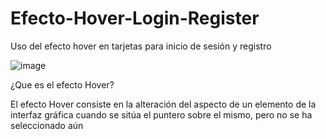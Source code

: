 # Efecto-Hover-Login-Register
Uso del efecto hover en tarjetas para inicio de sesión y registro

![image](https://user-images.githubusercontent.com/86627479/123819964-d0e5b400-d8bf-11eb-9dfc-71779e7ec0a7.png)

¿Que es el efecto Hover? 

El efecto Hover consiste en la alteración del aspecto de un elemento de la interfaz gráfica​ cuando se sitúa el puntero sobre el mismo, pero no se ha seleccionado aún

